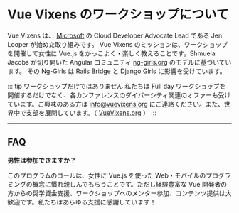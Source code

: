 # Vue Vixens のワークショップについて

Vue Vixens は、 [Microsoft](https://www.microsoft.com) の Cloud Developer Advocate Lead である Jen Looper が始めた取り組みです。 Vue Vixens のミッションは、ワークショップを開催して女性に Vue.js をかっこよく・楽しく教えることです。Shmuela Jacobs が切り開いた Angular コミュニティ [ng-girls.org](http://www.ng-girls.org) のモデルに基づいています。 その Ng-Girls は Rails Bridge と Django Girls に影響を受けています。

::: tip ワークショップだけではありません
私たちは Full day ワークショップを開催するだけでなく、各カンファレンスのダイバーシティ関連のオファーも受けています。ご興味のある方は [info@vuevixens.org](mailto:info@vuevixens.org) にご連絡ください。また、世界中で支部を展開しています。（ [VueVixens.org](https://vuevixens.org) ）
:::

---

## FAQ

**男性は参加できますか？**

このプログラムのゴールは、女性に Vue.js を使った Web・モバイルのプログラミングの概念に慣れ親しんでもらうことです。ただし経験豊富な Vue 開発者の方からの奨学資金支援、ワークショップへのメンター参加、コンテンツ提供は大歓迎です。私たちはあらゆる支援に感謝しています！
